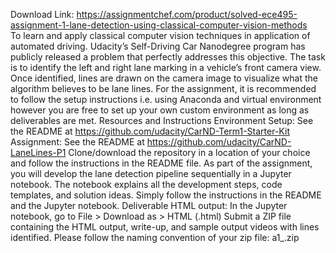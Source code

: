 Download Link: https://assignmentchef.com/product/solved-ece495-assignment-1-lane-detection-using-classical-computer-vision-methods
<br>
To learn and apply classical computer vision techniques in application of automated driving. Udacity’s Self-Driving Car Nanodegree program has publicly released a problem that perfectly addresses this objective. The task is to identify the left and right lane marking in a vehicle’s front camera view. Once identified, lines are drawn on the camera image to visualize what the algorithm believes to be lane lines. For the assignment, it is recommended to follow the setup instructions i.e. using Anaconda and virtual environment however you are free to set up your own custom environment as long as deliverables are met. Resources and Instructions Environment Setup: See the README at https://github.com/udacity/CarND-Term1-Starter-Kit Assignment: See the README at https://github.com/udacity/CarND-LaneLines-P1 Clone/download the repository in a location of your choice and follow the instructions in the README file. As part of the assignment, you will develop the lane detection pipeline sequentially in a Jupyter notebook. The notebook explains all the development steps, code templates, and solution ideas. Simply follow the instructions in the README and the Jupyter notebook. Deliverable HTML output: In the Jupyter notebook, go to File &gt; Download as &gt; HTML (.html) Submit a ZIP file containing the HTML output, write-up, and sample output videos with lines identified. Please follow the naming convention of your zip file: a1_.zip